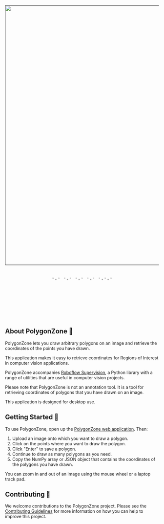 <p>
    <a align="center" href="" target="_blank">
        <img
        width="850"
        src="https://media.roboflow.com/open-source/supervision/roboflow-supervision-banner.png?ik-sdk-version=javascript-1.4.3&updatedAt=1674062891088"
        >
    </a>
</p>
<br>
<div align="center">
    <a href="https://youtube.com/roboflow">
        <img
        src="https://media.roboflow.com/notebooks/template/icons/purple/youtube.png?ik-sdk-version=javascript-1.4.3&updatedAt=1672949634652"
        width="3%"
        />
    </a>
    <img src="https://raw.githubusercontent.com/ultralytics/assets/main/social/logo-transparent.png" width="3%"/>
    <a href="https://roboflow.com">
        <img
        src="https://media.roboflow.com/notebooks/template/icons/purple/roboflow-app.png?ik-sdk-version=javascript-1.4.3&updatedAt=1672949746649"
        width="3%"
        />
    </a>
    <img src="https://raw.githubusercontent.com/ultralytics/assets/main/social/logo-transparent.png" width="3%"/>
    <a href="https://www.linkedin.com/company/roboflow-ai/">
        <img
        src="https://media.roboflow.com/notebooks/template/icons/purple/linkedin.png?ik-sdk-version=javascript-1.4.3&updatedAt=1672949633691"
        width="3%"
        />
    </a>
    <img src="https://raw.githubusercontent.com/ultralytics/assets/main/social/logo-transparent.png" width="3%"/>
    <a href="https://docs.roboflow.com">
        <img
        src="https://media.roboflow.com/notebooks/template/icons/purple/knowledge.png?ik-sdk-version=javascript-1.4.3&updatedAt=1672949634511"
        width="3%"
        />
    </a>
    <img src="https://raw.githubusercontent.com/ultralytics/assets/main/social/logo-transparent.png" width="3%"/>
    <a href="https://disuss.roboflow.com">
        <img
        src="https://media.roboflow.com/notebooks/template/icons/purple/forum.png?ik-sdk-version=javascript-1.4.3&updatedAt=1672949633584"
        width="3%"
        />
    <img src="https://raw.githubusercontent.com/ultralytics/assets/main/social/logo-transparent.png" width="3%"/>
    <a href="https://blog.roboflow.com">
        <img
        src="https://media.roboflow.com/notebooks/template/icons/purple/blog.png?ik-sdk-version=javascript-1.4.3&updatedAt=1672949633605"
        width="3%"
        />
    </a>
    </a>
</div>
<br>

## About PolygonZone 📐

PolygonZone lets you draw arbitrary polygons on an image and retrieve the coordinates of the points you have drawn.

This application makes it easy to retrieve coordinates for Regions of Interest in computer vision applications.

PolygonZone accompanies [Roboflow Supervision](https://github.com/roboflow/supervision), a Python library with a range of utilities that are useful in computer vision projects.

Please note that PolygonZone is not an annotation tool. It is a tool for retrieving coordinates of polygons that you have drawn on an image.

This application is designed for desktop use.

## Getting Started 🚀

To use PolygonZone, open up the [PolygonZone web application](https://roboflow.github.io/polygonzone/). Then:

1. Upload an image onto which you want to draw a polygon.
2. Click on the points where you want to draw the polygon.
3. Click "Enter" to save a polygon.
4. Continue to draw as many polygons as you need.
5. Copy the NumPy array or JSON object that contains the coordinates of the polygons you have drawn.

You can zoom in and out of an image using the mouse wheel or a laptop track pad.

## Contributing 🤝

We welcome contributions to the PolygonZone project. Please see the [Contributing Guidelines](CONTRIBUTING.md) for more information on how you can help to improve this project.